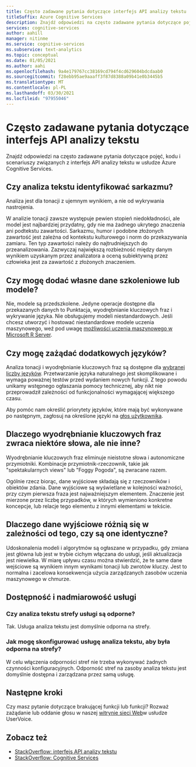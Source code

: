```yaml
---
title: Często zadawane pytania dotyczące interfejs API analizy tekstu
titleSuffix: Azure Cognitive Services
description: Znajdź odpowiedzi na często zadawane pytania dotyczące pojęć, kodu i scenariuszy związanych z interfejs API analizy tekstu Cognitive Services platformy Azure.
services: cognitive-services
author: aahill
manager: nitinme
ms.service: cognitive-services
ms.subservice: text-analytics
ms.topic: conceptual
ms.date: 01/05/2021
ms.author: aahi
ms.openlocfilehash: 9a4e179767cc38169cd794f4cd629604bdcdaab0
ms.sourcegitcommit: f28ebb95ae9aaaff3f87d8388a09b41e0b3445b5
ms.translationtype: MT
ms.contentlocale: pl-PL
ms.lasthandoff: 03/30/2021
ms.locfileid: "97955046"
---
```

# <a name="frequently-asked-questions-faq-about-the-text-analytics-api"></a>Często zadawane pytania dotyczące interfejs API analizy tekstu

 Znajdź odpowiedzi na często zadawane pytania dotyczące pojęć, kodu i scenariuszy związanych z interfejs API analizy tekstu w usłudze Azure Cognitive Services.

## <a name="can-text-analytics-identify-sarcasm"></a>Czy analiza tekstu identyfikować sarkazmu?

Analiza jest dla tonacji z ujemnym wynikiem, a nie od wykrywania nastrojenia.

W analizie tonacji zawsze występuje pewien stopień niedokładności, ale model jest najbardziej przydatny, gdy nie ma żadnego ukrytego znaczenia ani podtekstu zawartości. Sarkazmu, humor i podobne złożonych zawartość jest zależna od kontekstu kulturowego i norm do przekazywania zamiaru. Ten typ zawartości należy do najtrudniejszych do przeanalizowania. Zazwyczaj największą rozbieżność między danym wynikiem uzyskanym przez analizatora a oceną subiektywną przez człowieka jest za zawartość z złożonych znaczeniem.

## <a name="can-i-add-my-own-training-data-or-models"></a>Czy mogę dodać własne dane szkoleniowe lub modele?

Nie, modele są przedszkolene. Jedyne operacje dostępne dla przekazanych danych to Punktacja, wyodrębnianie kluczowych fraz i wykrywanie języka. Nie obsługujemy modeli niestandardowych. Jeśli chcesz utworzyć i hostować niestandardowe modele uczenia maszynowego, weź pod uwagę [możliwości uczenia maszynowego w Microsoft R Server](/r-server/r/concept-what-is-the-microsoftml-package).

## <a name="can-i-request-additional-languages"></a>Czy mogę zażądać dodatkowych języków?

Analiza tonacji i wyodrębnianie kluczowych fraz są dostępne dla [wybranej liczby języków](./language-support.md). Przetwarzanie języka naturalnego jest skomplikowane i wymaga poważnej testów przed wydaniem nowych funkcji. Z tego powodu unikamy wstępnego ogłaszania pomocy technicznej, aby nikt nie przeprowadził zależności od funkcjonalności wymagającej większego czasu. 

Aby pomóc nam określić priorytety języków, które mają być wykonywane po następnym, zagłosuj na określone języki na [głos użytkownika](https://cognitive.uservoice.com/forums/555922-text-analytics). 

## <a name="why-does-key-phrase-extraction-return-some-words-but-not-others"></a>Dlaczego wyodrębnianie kluczowych fraz zwraca niektóre słowa, ale nie inne?

Wyodrębnianie kluczowych fraz eliminuje nieistotne słowa i autonomiczne przymiotniki. Kombinacje przymiotnik-rzeczownik, takie jak "spektakularnych views" lub "Foggy Pogoda", są zwracane razem.

Ogólnie rzecz biorąc, dane wyjściowe składają się z rzeczowników i obiektów zdania. Dane wyjściowe są wyświetlane w kolejności ważności, przy czym pierwsza fraza jest najważniejszym elementem. Znaczenie jest mierzone przez liczbę przypadków, w których wymieniono konkretne koncepcje, lub relacje tego elementu z innymi elementami w tekście.

## <a name="why-does-output-vary-given-identical-inputs"></a>Dlaczego dane wyjściowe różnią się w zależności od tego, czy są one identyczne?

Udoskonalenia modeli i algorytmów są ogłaszane w przypadku, gdy zmiana jest główna lub jest w trybie cichym włączana do usługi, jeśli aktualizacja jest niewielka. W miarę upływu czasu można stwierdzić, że te same dane wejściowe są wynikiem innym wynikami tonacji lub zwrotów kluczy. Jest to normalna i zacelowa konsekwencja użycia zarządzanych zasobów uczenia maszynowego w chmurze.

## <a name="service-availability-and-redundancy"></a>Dostępność i nadmiarowość usługi

### <a name="is-text-analytics-service-zone-resilient"></a>Czy analiza tekstu strefy usługi są odporne?

Tak. Usługa analiza tekstu jest domyślnie odporna na strefy.

### <a name="how-do-i-configure-the-text-analytics-service-to-be-zone-resilient"></a>Jak mogę skonfigurować usługę analiza tekstu, aby była odporna na strefy?

W celu włączenia odporności stref nie trzeba wykonywać żadnych czynności konfiguracyjnych. Odporność stref na zasoby analiza tekstu jest domyślnie dostępna i zarządzana przez samą usługę.

## <a name="next-steps"></a>Następne kroki

Czy masz pytanie dotyczące brakującej funkcji lub funkcji? Rozważ zażądanie lub oddanie głosu w naszej [witrynie sieci Web](https://cognitive.uservoice.com/forums/555922-text-analytics)w usłudze UserVoice.

## <a name="see-also"></a>Zobacz też

 * [StackOverflow: interfejs API analizy tekstu](https://stackoverflow.com/questions/tagged/text-analytics-api)   
 * [StackOverflow: Cognitive Services](https://stackoverflow.com/questions/tagged/microsoft-cognitive)

